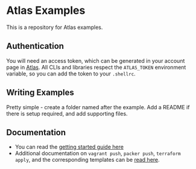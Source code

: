 Atlas Examples
==============
This is a repository for Atlas examples.


Authentication
--------------
You will need an access token, which can be generated in your account page in 
[Atlas](https://atlas.hashicorp.com/settings/tokens). All
CLIs and libraries respect the `ATLAS_TOKEN` environment variable, so you can
add the token to your `.shellrc`.


Writing Examples
----------------
Pretty simple - create a folder named after the example. Add a README if there
is setup required, and add supporting files.


Documentation
------------
- You can read the [getting started guide here](https://atlas.hashicorp.com/help/getting-started/getting-started-overview)
- Additional documentation on `vagrant push`, `packer push`, `terraform apply`, and the corresponding templates can be [read here](https://atlas.hashicorp.com/help#documentation).
